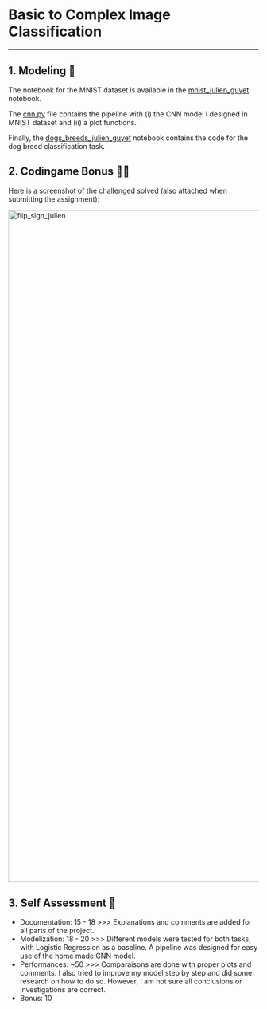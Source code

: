 # Basic to Complex Image Classification

---

## 1. Modeling :telescope:

The notebook for the MNIST dataset is available in the [mnist_julien_guyet](https://github.com/julienguyet/image_class_julien/blob/main/mnist_julien_guyet.ipynb) notebook. 

The [cnn.py](https://github.com/julienguyet/image_class_julien/blob/main/cnn.py) file contains the pipeline with (i) the CNN model I designed in MNIST dataset and (ii) a plot functions.

Finally, the [dogs_breeds_julien_guyet](https://github.com/julienguyet/image_class_julien/blob/main/dogs_breeds_julien_guyet.ipynb) notebook contains the code for the dog breed classification task. 

## 2. Codingame Bonus :technologist:

Here is a screenshot of the challenged solved (also attached when submitting the assignment):

<img width="1349" alt="flip_sign_julien" src="https://github.com/julienguyet/image_class_julien/assets/55974674/918589cc-9013-4021-938e-6e2d587c2026">

## 3. Self Assessment :monocle_face:

- Documentation: 15 - 18 >>> Explanations and comments are added for all parts of the project. 
- Modelization: 18 - 20 >>> Different models were tested for both tasks, with Logistic Regression as a baseline. A pipeline was designed for easy use of the home made CNN model.
- Performances: ~50 >>> Comparaisons are done with proper plots and comments. I also tried to improve my model step by step and did some research on how to do so. However, I am not sure all conclusions or investigations are correct.
- Bonus: 10
